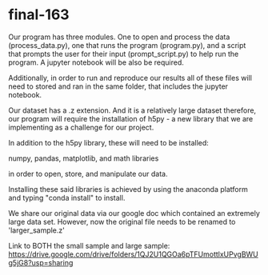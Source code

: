 # final-163

Our program has three modules. One to open and process the data (process_data.py),
one that runs the program (program.py), and a script that prompts the user for 
their input (prompt_script.py) to help run the program. A jupyter notebook will be
also be required.  

Additionally, in order to run and reproduce our results all of these files will 
need to stored and ran in the same folder, that includes the jupyter notebook. 

Our dataset has a .z extension. And it is a relatively large dataset therefore, 
our program will require the installation of h5py - a new library that we are
implementing as a challenge for our project. 

In addition to the h5py library, these will need to be installed:

  numpy, pandas, matplotlib, and math libraries 
  
in order to open, store, and manipulate our data.

Installing these said libraries is achieved by using the anaconda platform and typing 
"conda install" to install.

We share our original data via our google doc which contained an extremely large data set.
However, now the original file needs to be renamed to 'larger_sample.z'

Link to BOTH the small sample and large sample:
https://drive.google.com/drive/folders/1QJ2U1QGOa6pTFUmottlxUPvgBWUg5jG8?usp=sharing
